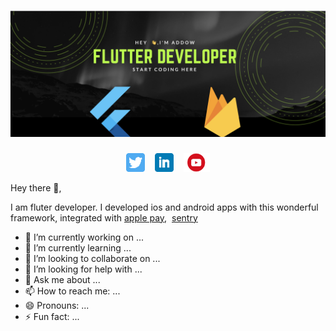 # [![Abdullahi Addow header](https://github.com/Add00w/Add00w/blob/main/assets/readme.png)](linkedin.com/in/abdullahi-addow-8ab170204 )
<div align='center'>
<span>
<a href="https://twitter.com/Add00w"><img height="30" src="https://github.com/Add00w/Add00w/blob/main/assets/twitter.png?raw=true"></a>
</span>&nbsp;&nbsp;

<span>
<a href="linkedin.com/in/abdullahi-addow-8ab170204"><img height="30" src="https://github.com/Add00w/Add00w/blob/main/assets/linkedin.png?raw=true"></a>
</span>&nbsp;&nbsp;
<span>
<a href="https://www.youtube.com/channel/UCYMkEyNlm6qWNsZNT-N5NGA"><img height="30" src="https://github.com/Add00w/Add00w/blob/main/assets/youtube.png?raw=true"></a>
</span>
</div>

Hey there 👋,

I am fluter developer. I developed ios and android apps with this wonderful framework, integrated with <a href='https://www.apple.com/apple-pay/'>apple pay</a>,&nbsp;&nbsp;<a href='https://sentry.io/welcome/'>sentry</a>
- 🔭 I’m currently working on ...
- 🌱 I’m currently learning ...
- 👯 I’m looking to collaborate on ...
- 🤔 I’m looking for help with ...
- 💬 Ask me about ...
- 📫 How to reach me: ...
- 😄 Pronouns: ...
- ⚡ Fun fact: ...
<!--
**Add00w/Add00w** is a ✨ _special_ ✨ repository because its `README.md` (this file) appears on your GitHub profile.
https://www.canva.com/design/DAEkEdbdkUU/share/preview?token=sDk9WlPFFils2gOIIIJ-MA&role=EDITOR&utm_content=DAEkEdbdkUU&utm_campaign=designshare&utm_medium=link&utm_source=sharebutton
Here are some ideas to get you started:



- 🔭 I’m currently working on ...
- 🌱 I’m currently learning ...
- 👯 I’m looking to collaborate on ...
- 🤔 I’m looking for help with ...
- 💬 Ask me about ...
- 📫 How to reach me: ...
- 😄 Pronouns: ...
- ⚡ Fun fact: ...
-->
